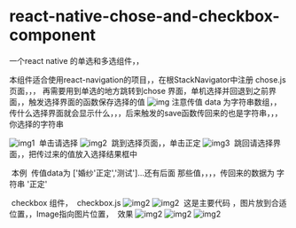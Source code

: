 # react-native-chose-and-checkbox-component
一个react native 的单选和多选组件，，

本组件适合使用react-navigation的项目，，在根StackNavigator中注册 chose.js页面，，，
再需要用到单选的地方跳转到chose 界面，单机选择并回退到之前界面，，触发选择界面的函数保存选择的值
![img](https://github.com/chosecode/react-native-chose-and-checkbox-component/blob/master/5%24Q5MOYP80RDJNL%5D9_2JJL8.png)
注意传值 data 为字符串数组，，传什么选择界面就会显示什么，，，后来触发的save函数传回来的也是字符串，，，你选择的字符串

![img1](https://github.com/chosecode/react-native-chose-and-checkbox-component/blob/master/1.png)
  单击请选择
![img2](https://github.com/chosecode/react-native-chose-and-checkbox-component/blob/master/2.png)
  跳到选择页面，，单击正定
![img3](https://github.com/chosecode/react-native-chose-and-checkbox-component/blob/master/3.png)
  跳回请选择界面，，把传过来的值放入选择结果框中
  
  本例  传值data为 ['婚纱'正定','测试']...还有后面 那些值，，，，传回来的数据为 字符串 '正定'
  
  
  checkbox 组件，
  checkbox.js ![img2](https://github.com/chosecode/react-native-chose-and-checkbox-component/blob/master/box4.png)
  ![img2](https://github.com/chosecode/react-native-chose-and-checkbox-component/blob/master/box5.png)
  这是主要代码 ，图片放到合适位置，，Image指向图片位置，
  效果
  ![img2](https://github.com/chosecode/react-native-chose-and-checkbox-component/blob/master/box1.png)
  ![img2](https://github.com/chosecode/react-native-chose-and-checkbox-component/blob/master/box2.png)
  ![img2](https://github.com/chosecode/react-native-chose-and-checkbox-component/blob/master/box3.png)
